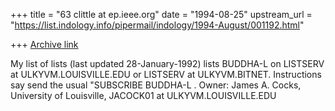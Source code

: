 +++
title = "63 clittle at ep.ieee.org"
date = "1994-08-25"
upstream_url = "https://list.indology.info/pipermail/indology/1994-August/001192.html"

+++
[Archive link](https://list.indology.info/pipermail/indology/1994-August/001192.html)

My list of lists (last updated 28-January-1992) lists BUDDHA-L on LISTSERV at ULKYVM.LOUISVILLE.EDU or LISTSERV at ULKYVM.BITNET. Instructions say send the usual "SUBSCRIBE BUDDHA-L <your first and last name>. Owner: James A. Cocks, University of Louisville, JACOCK01 at ULKYVM.LOUISVILLE.EDU





